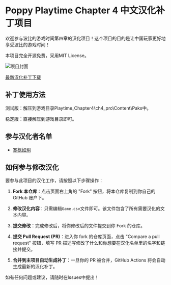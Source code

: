 # Poppy Playtime Chapter 4 中文汉化补丁项目

欢迎参与波比的游戏时间第四章的汉化项目！这个项目的目的是让中国玩家更好地享受波比的游戏时间！

本项目完全开源免费，采用MIT License。

![项目封面](https://clan.fastly.steamstatic.com/images/41150871/16b904fbe85fec4efb92b33946d1ce4d00b0f7ff_400x225.png)

[最新汉化补丁下载](https://github.com/HanFengRuYue/PoppyPlaytime-Chapter4_Chinese/releases)

## 补丁使用方法
测试版：解压到游戏目录Playtime_Chapter4\ch4_pro\Content\Paks中。


稳定版：直接解压到游戏目录即可。

## 参与汉化者名单

- [寒枫如玥](https://space.bilibili.com/313281542)


## 如何参与修改汉化


要参与此项目的汉化工作，请按照以下步骤操作：


1. **Fork 本仓库**：点击页面右上角的 "Fork" 按钮，将本仓库复制到你自己的 GitHub 账户下。

2. **修改汉化内容**：只需编辑`Game.csv`文件即可。该文件包含了所有需要汉化的文本内容。

3. **提交修改**：完成修改后，将你修改后的文件提交到你 Fork 的仓库。

4. **提交 Pull Request (PR)**：进入你 fork 的仓库页面，点击 "Compare a pull request" 按钮，填写 PR 描述写修改了什么和你想要在汉化名单里的名字和链接并提交。

5. **合并到主项目自动生成补丁**：一旦你的 PR 被合并，GitHub Actions 将会自动生成最新的汉化补丁。

如有任何问题或建议，请随时在Issues中提出！

